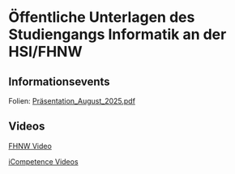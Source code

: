 # Öffentliche Unterlagen des Studiengangs Informatik an der HSI/FHNW

## Informationsevents

Folien: [Präsentation_August_2025.pdf](Files/Pr%C3%A4sentation_August_2025.pdf)

## Videos

[FHNW Video](https://www.youtube.com/watch?v=DGA3gFw2ocI)

[iCompetence Videos](https://tube.switch.ch/channels/aZS6Osp61O)